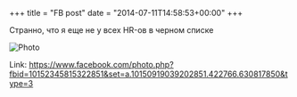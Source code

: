 +++
title = "FB post"
date = "2014-07-11T14:58:53+00:00"
+++

Странно, что я еще не у всех HR-ов в черном списке

![Photo](https://scontent.xx.fbcdn.net/v/t1.0-0/s130x130/10511366_10152345815322851_8343981191212557133_n.jpg?oh=3d4d42019107baecc90ac491bc7d0333&oe=59AD836F)


Link: https://www.facebook.com/photo.php?fbid=10152345815322851&set=a.10150919039202851.422766.630817850&type=3
